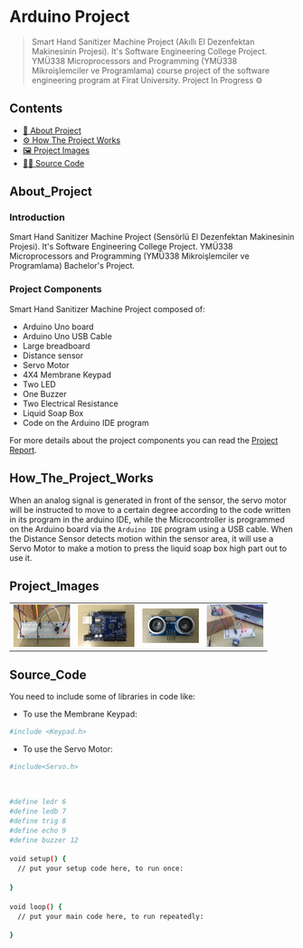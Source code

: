 # Arduino Project

> Smart Hand Sanitizer Machine Project (Akıllı El Dezenfektan Makinesinin Projesi). It's Software Engineering College Project. YMÜ338 Microprocessors and Programming (YMÜ338 Mikroişlemciler ve Programlama) course project of the software engineering program at Firat University.
> Project In Progress ⚙️

## Contents

- [📄 About Project](#About_Project)
- [⚙️ How The Project Works](#How_The_Project_Works)
- [🖼️ Project Images](#Project_Images)
- [👨‍💻 Source Code](#Source_Code)



## About_Project

### Introduction

Smart Hand Sanitizer Machine Project (Sensörlü El Dezenfektan Makinesinin Projesi). It's Software Engineering College Project. YMÜ338 Microprocessors and Programming (YMÜ338 Mikroişlemciler ve Programlama) Bachelor's Project.

### Project Components
Smart Hand Sanitizer Machine Project composed of:
- Arduino Uno board
- Arduino Uno USB Cable
- Large breadboard
- Distance sensor
- Servo Motor
- 4X4 Membrane Keypad
- Two LED
- One Buzzer
- Two Electrical Resistance
- Liquid Soap Box
- Code on the Arduino IDE program

For more details about the project components you can read the [Project Report](https://github.com/Omar95-A/Arduino-Project/blob/main/Project%20Report.pdf).

## How_The_Project_Works

When an analog signal is generated in front of the sensor, the servo motor will be instructed to move to a certain degree according to the code written in its program in the arduino IDE, while the Microcontroller is programmed on the Arduino board via the `Arduino IDE` program using a USB cable. When the Distance Sensor detects motion within the sensor area, it will use a Servo Motor to make a motion to press the liquid soap box high part out to use it.


## Project_Images

<p align="center">
    <table>
        <tr>
            <td><img src="https://github.com/Omar95-A/Arduino-Project/blob/main/img/Arduino%203.JPG" width="100"/></td>
            <td><img src="https://github.com/Omar95-A/Arduino-Project/blob/main/img/IMG_01.jpg" width="100"/></td>
            <td><img src="https://github.com/Omar95-A/Arduino-Project/blob/main/img/IMG_02.jpg" width="100"/></td>
            <td><img src="https://github.com/Omar95-A/Arduino-Project/blob/main/img/IMG_05.JPG" width="100"/></td>
        </tr>
    </table>
</p>


## Source_Code

You need to include some of libraries in code like:

- To use the Membrane Keypad:

```bash
#include <Keypad.h>
```

- To use the Servo Motor:

```bash
#include<Servo.h>
```

<br>

```bash
#define ledr 6
#define ledb 7
#define trig 8
#define echo 9
#define buzzer 12

void setup() {
  // put your setup code here, to run once:

}

void loop() {
  // put your main code here, to run repeatedly:

}
```

